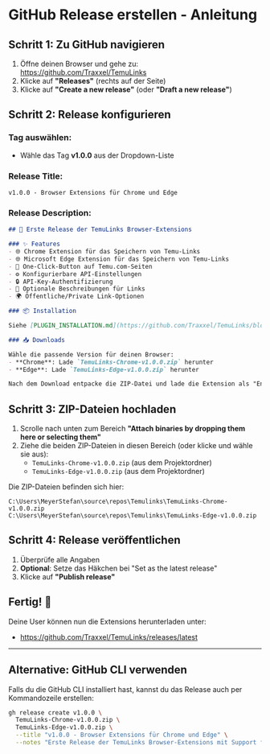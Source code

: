 # GitHub Release erstellen - Anleitung

## Schritt 1: Zu GitHub navigieren

1. Öffne deinen Browser und gehe zu: https://github.com/Traxxel/TemuLinks
2. Klicke auf **"Releases"** (rechts auf der Seite)
3. Klicke auf **"Create a new release"** (oder **"Draft a new release"**)

## Schritt 2: Release konfigurieren

### Tag auswählen:
- Wähle das Tag **v1.0.0** aus der Dropdown-Liste

### Release Title:
```
v1.0.0 - Browser Extensions für Chrome und Edge
```

### Release Description:
```markdown
## 🎉 Erste Release der TemuLinks Browser-Extensions

### ✨ Features
- 🌐 Chrome Extension für das Speichern von Temu-Links
- 🌐 Microsoft Edge Extension für das Speichern von Temu-Links
- 📌 One-Click-Button auf Temu.com-Seiten
- ⚙️ Konfigurierbare API-Einstellungen
- 🔒 API-Key-Authentifizierung
- 📝 Optionale Beschreibungen für Links
- 🌍 Öffentliche/Private Link-Optionen

### 📦 Installation

Siehe [PLUGIN_INSTALLATION.md](https://github.com/Traxxel/TemuLinks/blob/main/PLUGIN_INSTALLATION.md) für detaillierte Installationsanweisungen.

### 📥 Downloads

Wähle die passende Version für deinen Browser:
- **Chrome**: Lade `TemuLinks-Chrome-v1.0.0.zip` herunter
- **Edge**: Lade `TemuLinks-Edge-v1.0.0.zip` herunter

Nach dem Download entpacke die ZIP-Datei und lade die Extension als "Entpackte Erweiterung" in deinem Browser.
```

## Schritt 3: ZIP-Dateien hochladen

1. Scrolle nach unten zum Bereich **"Attach binaries by dropping them here or selecting them"**
2. Ziehe die beiden ZIP-Dateien in diesen Bereich (oder klicke und wähle sie aus):
   - `TemuLinks-Chrome-v1.0.0.zip` (aus dem Projektordner)
   - `TemuLinks-Edge-v1.0.0.zip` (aus dem Projektordner)

Die ZIP-Dateien befinden sich hier:
```
C:\Users\MeyerStefan\source\repos\Temulinks\TemuLinks-Chrome-v1.0.0.zip
C:\Users\MeyerStefan\source\repos\Temulinks\TemuLinks-Edge-v1.0.0.zip
```

## Schritt 4: Release veröffentlichen

1. Überprüfe alle Angaben
2. **Optional**: Setze das Häkchen bei "Set as the latest release"
3. Klicke auf **"Publish release"**

## Fertig! 🎉

Deine User können nun die Extensions herunterladen unter:
- https://github.com/Traxxel/TemuLinks/releases/latest

---

## Alternative: GitHub CLI verwenden

Falls du die GitHub CLI installiert hast, kannst du das Release auch per Kommandozeile erstellen:

```bash
gh release create v1.0.0 \
  TemuLinks-Chrome-v1.0.0.zip \
  TemuLinks-Edge-v1.0.0.zip \
  --title "v1.0.0 - Browser Extensions für Chrome und Edge" \
  --notes "Erste Release der TemuLinks Browser-Extensions mit Support für Chrome und Edge."
```


